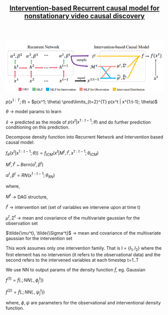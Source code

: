 <h2><center><a href="https://openreview.net/pdf?id=JvGzKO1QLet">Intervention-based Recurrent causal model for nonstationary video causal discovery</a></center></h2>
<br><br>

![Alt text](ircm.png?raw=true "Title")

$p(x^{1:T}; \theta)$ = $p(x^1; \theta) \prod\limits_{t=2}^{T} p(x^t | x^{1:t-1}; \theta)$

$\theta$ -> model params to learn

$\hat{x}$ -> predicted as the mode of $p(x^t | x^{1:t-1}; \theta)$ and do further prediction conditioning on this prediction.

Decompose density function into Recurrent Network and Intervention based causal model:

$f_{\theta}(x^t | x^{1:t-1}; \theta)) = f_{ICM}(x^t | M^t, I^t, x^{1:t-1}; \theta_{ICM})$

$M^t, I^t$ ~ $Bern(\alpha^t, \beta^t)$ 

$\alpha^t, \beta^t = RN(x^{1:t-1}; \theta_{RN})$

where,

$M^t$ -> DAG structure,

$I^t$ -> intervention set (set of variables we intervene upon at time t)

$\mu^t, \Sigma^t$ -> mean and covariance of the multivariate gaussian for the observation set

$\tilde{\mu^t}, \tilde{\Sigma^t}$ -> mean and covariance of the multivariate gaussian for the intervention set

This work assumes only one intervention family. That is I = {$I_1, I_2$} where the first element has no intervenion (it refers to the observational data) and the second refers to the intervened variables at each timestep t=1..T

We use NN to output params of the density function $\tilde{f}$, eg. Gaussian

$f^{(1)} = \tilde{f}(.; NN(., \phi_j^{t}))$

$f^{(2)} = \tilde{f}(.; NN(., \psi_j^{t}))$

where, $\phi, \psi$ are parameters for the observational and interventional density function.